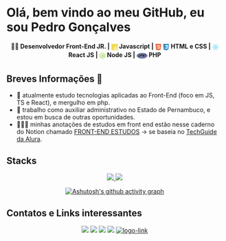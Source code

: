 # **Olá, bem vindo ao meu GitHub, eu sou Pedro Gonçalves**

<div align="center">
    <b>🧑‍💻 Desenvolvedor Front-End JR. | <img align="center" alt="logo-Js" height="15" width="15" src="https://raw.githubusercontent.com/devicons/devicon/master/icons/javascript/javascript-plain.svg"> Javascript | <img align="center" alt="logo-HTML" height="15" width="15" src="https://raw.githubusercontent.com/devicons/devicon/master/icons/html5/html5-original.svg">
  <img align="center" alt="logo-CSS" height="15" width="15" src="https://raw.githubusercontent.com/devicons/devicon/master/icons/css3/css3-original.svg"> HTML e CSS | <img align="center" alt="rect-logo" height="15" width="15" src="https://raw.githubusercontent.com/devicons/devicon/master/icons/react/react-original.svg"> React JS | <img align="center" alt="logo-NODE" height="15" width="15" src="https://raw.githubusercontent.com/devicons/devicon/master/icons/nodejs/nodejs-original.svg"> Node JS | <img align="center" alt="php-logo" height="25" width="25" src="https://raw.githubusercontent.com/devicons/devicon/master/icons/php/php-original.svg"> PHP</b>
</div>

## Breves Informações 📣
- 🌱 atualmente estudo tecnologias aplicadas ao Front-End (foco em JS, TS e React), e mergulho em php.
- 🦾 trabalho como auxiliar administrativo no Estado de Pernambuco, e estou em busca de outras oportunidades.
- 👨🏽‍💻 minhas anotações de estudos em front end estão nesse caderno do Notion chamado [FRONT-END ESTUDOS](https://perofelix.notion.site/FRONT-END-ESTUDOS-E-CERTIFICA-ES-26cd8355a0bc4401953671af539e14e8) -> se baseia no [TechGuide da Alura](https://techguide.sh/pt-BR/path/front-end/).

## Stacks 
<div align="center">
  <a href="https://github.com/pedrofelixg/pedrofelixg">
  <img height="180em" src="https://github-readme-stats.vercel.app/api?username=pedrofelixg&theme=onedark&show_icons=true"/>
  <img height="180em" src="https://github-readme-stats.vercel.app/api/top-langs/?username=pedrofelixg&layout=compact&theme=onedark"/>

  [![Ashutosh's github activity graph](https://github-readme-activity-graph.cyclic.app/graph?username=pedrofelixg&custom_title=Contributions&theme=github-compact&hide_border=true)](https://github.com/ashutosh00710/github-readme-activity-graph)
</div>
  
 ## **Contatos e Links interessantes**
 <div align="center">
   <a href="mailto:pedro.viniciusacm@gmail.com" target="_blank"><img src="https://img.shields.io/badge/Gmail-D14836?style=for-the-badge&logo=gmail&logoColor=white"></a>
   <a href="https://wa.me/5581992874343" target="blank"><img src="https://img.shields.io/badge/WhatsApp-25D366?style=for-the-badge&logo=whatsapp&logoColor=white"></a>
   <a href="https://www.behance.net/pedrofelixg" target="_blank"><img src="https://img.shields.io/badge/-Behance-blue?style=for-the-badge&logo=behance&logoColor=white"></a>
   <a href="www.linkedin.com/in/pedrofelixgonçalves" target="_blank"><img src="https://img.shields.io/badge/LinkedIn-0077B5?style=for-the-badge&logo=linkedin&logoColor=white"></a>
   <a href="https://codepen.io/pedrofelixg-the-flexboxer" target="_blank"><img src="https://img.shields.io/badge/Codepen-000000?style=for-the-badge&logo=codepen&logoColor=white" alt="logo-link"></a>
 </div>
